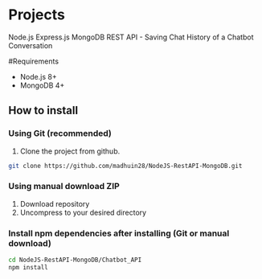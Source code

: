 # Projects
Node.js Express.js MongoDB REST API - Saving Chat History of a Chatbot Conversation

#Requirements
- Node.js 8+
- MongoDB 4+


## How to install

### Using Git (recommended)

1.  Clone the project from github.

```bash
git clone https://github.com/madhuin28/NodeJS-RestAPI-MongoDB.git
```

### Using manual download ZIP

1.  Download repository
2.  Uncompress to your desired directory

### Install npm dependencies after installing (Git or manual download)

```bash
cd NodeJS-RestAPI-MongoDB/Chatbot_API
npm install
```
